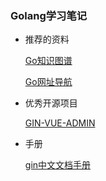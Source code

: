 ### Golang学习笔记

+ 推荐的资料

    [Go知识图谱](https://www.processon.com/view/link/5a9ba4c8e4b0a9d22eb3bdf0#map)
    
    [Go网址导航](https://kotlintc.com/)
   

+ 优秀开源项目

    [GIN-VUE-ADMIN](https://github.com/flipped-aurora/gin-vue-admin)
    
+ 手册

    [gin中文文档手册](https://gin-gonic.com/zh-cn/docs/)
